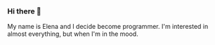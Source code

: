 ### Hi there 👋

My name is Elena and I decide become programmer. 
I'm interested in almost everything, but when I'm in the mood.
<!-- TO DO: add more details about me later 
    Use this -> https://docs.github.com/en/get-started/writing-on-github/getting-started-with-writing-and-formatting-on-github
-->

<!--
**Efi16/Efi16** is a ✨ _special_ ✨ repository because its `README.md` (this file) appears on your GitHub profile.

Here are some ideas to get you started:

- 🔭 I’m currently working on ...
- 🌱 I’m currently learning ...
- 👯 I’m looking to collaborate on ...
- 🤔 I’m looking for help with ...
- 💬 Ask me about ...
- 📫 How to reach me: ...
- 😄 Pronouns: ...
- ⚡ Fun fact: ...
-->
